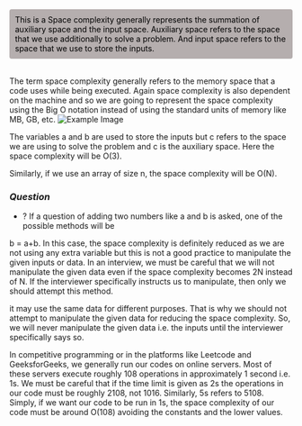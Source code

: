 
<div style="border-radius:4px; padding: 10px; background-color: #b5aeae; color: #000000;">
   This is a Space complexity generally represents the summation of auxiliary space and the input space. Auxiliary space refers to the space that we use additionally to solve a problem. And input space refers to the space that we use to store the inputs.
</div>

<br/>

The term space complexity generally refers to the memory space that a code uses while being executed. Again space complexity is also dependent on the machine and so we are going to represent the space complexity using the Big O notation instead of using the standard units of memory like MB, GB, etc.
![Example Image](/resources/images/s1.jpg)

The variables a and b are used to store the inputs but c refers to the space we are using to solve the problem and c is the auxiliary space. Here the space complexity will be O(3).

Similarly, if we use an array of size n, the space complexity will be O(N).

### *Question*

* ? If a question of adding two numbers like a and b is asked, one of the possible methods will be

b = a+b. In this case, the space complexity is definitely reduced as we are not using any extra variable but this is not a good practice to manipulate the given inputs or data. In an interview, we must be careful that we will not manipulate the given data even if the space complexity becomes 2N instead of N. If the interviewer specifically instructs us to manipulate, then only we should attempt this method.

it may use the same data for different purposes. That is why we should not attempt to manipulate the given data for reducing the space complexity. So, we will never manipulate the given data i.e. the inputs until the interviewer specifically says so.

In competitive programming or in the platforms like Leetcode and GeeksforGeeks, we generally run our codes on online servers. Most of these servers execute roughly 108 operations in approximately 1 second i.e. 1s. We must be careful that if the time limit is given as 2s the operations in our code must be roughly 2108, not 1016. Similarly, 5s refers to 5108. Simply, if we want our code to be run in 1s, the space complexity of our code must be around O(108) avoiding the constants and the lower values.
